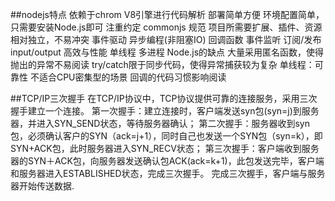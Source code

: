 ##nodejs特点
	依赖于chrom V8引擎进行代码解析
	部署简单方便
		环境配置简单，只需要安装Node.js即可
		注重约定 commonjs 规范
		项目所需要扩展、插件、资源相对独立，不易冲突
	事件驱动
	异步编程(非阻塞IO)
		回调函数
		事件监听
		订阅/发布
		input/output
	高效与性能
	单线程
	多进程
	Node.js的缺点
		大量采用匿名函数，使得抛出的异常不易阅读
		try/catch限于同步代码，使得异常捕获较为复杂
		单线程：可靠性
		不适合CPU密集型的场景
		回调的代码习惯影响阅读

##TCP/IP三次握手
	在TCP/IP协议中，TCP协议提供可靠的连接服务，采用三次握手建立一个连接。 
	第一次握手：建立连接时，客户端发送syn包(syn=j)到服务器，并进入SYN_SEND状态，等待服务器确认； 
	第二次握手：服务器收到syn包，必须确认客户的SYN（ack=j+1），同时自己也发送一个SYN包（syn=k），即SYN+ACK包，此时服务器进入SYN_RECV状态； 第三次握手：客户端收到服务器的SYN＋ACK包，向服务器发送确认包ACK(ack=k+1)，此包发送完毕，客户端和服务器进入ESTABLISHED状态，完成三次握手。 完成三次握手，客户端与服务器开始传送数据.

















